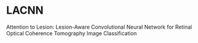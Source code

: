 # LACNN
Attention to Lesion: Lesion-Aware Convolutional Neural Network for Retinal Optical Coherence Tomography Image Classification
